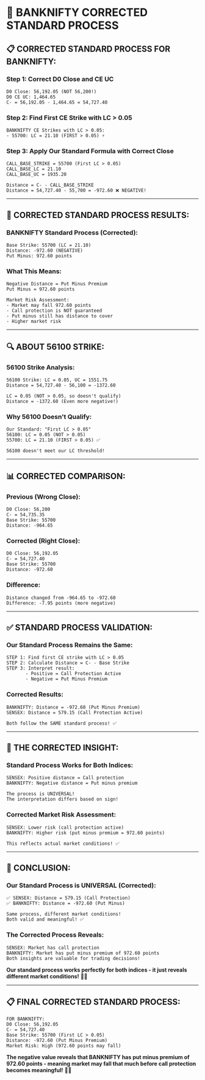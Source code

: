 # 🎯 BANKNIFTY CORRECTED STANDARD PROCESS

## 📋 **CORRECTED STANDARD PROCESS FOR BANKNIFTY:**

### **Step 1: Correct D0 Close and CE UC**
```
D0 Close: 56,192.05 (NOT 56,200!)
D0 CE UC: 1,464.65
C- = 56,192.05 - 1,464.65 = 54,727.40
```

### **Step 2: Find First CE Strike with LC > 0.05**
```
BANKNIFTY CE Strikes with LC > 0.05:
- 55700: LC = 21.10 (FIRST > 0.05) ⚡
```

### **Step 3: Apply Our Standard Formula with Correct Close**
```
CALL_BASE_STRIKE = 55700 (First LC > 0.05)
CALL_BASE_LC = 21.10
CALL_BASE_UC = 1935.20

Distance = C- - CALL_BASE_STRIKE
Distance = 54,727.40 - 55,700 = -972.60 ❌ NEGATIVE!
```

---

## 🎯 **CORRECTED STANDARD PROCESS RESULTS:**

### **BANKNIFTY Standard Process (Corrected):**
```
Base Strike: 55700 (LC = 21.10)
Distance: -972.60 (NEGATIVE)
Put Minus: 972.60 points
```

### **What This Means:**
```
Negative Distance = Put Minus Premium
Put Minus = 972.60 points

Market Risk Assessment:
- Market may fall 972.60 points
- Call protection is NOT guaranteed
- Put minus still has distance to cover
- Higher market risk
```

---

## 🔍 **ABOUT 56100 STRIKE:**

### **56100 Strike Analysis:**
```
56100 Strike: LC = 0.05, UC = 1551.75
Distance = 54,727.40 - 56,100 = -1372.60

LC = 0.05 (NOT > 0.05, so doesn't qualify)
Distance = -1372.60 (Even more negative!)
```

### **Why 56100 Doesn't Qualify:**
```
Our Standard: "First LC > 0.05"
56100: LC = 0.05 (NOT > 0.05)
55700: LC = 21.10 (FIRST > 0.05) ✅

56100 doesn't meet our LC threshold!
```

---

## 📊 **CORRECTED COMPARISON:**

### **Previous (Wrong Close):**
```
D0 Close: 56,200
C- = 54,735.35
Base Strike: 55700
Distance: -964.65
```

### **Corrected (Right Close):**
```
D0 Close: 56,192.05
C- = 54,727.40
Base Strike: 55700
Distance: -972.60
```

### **Difference:**
```
Distance changed from -964.65 to -972.60
Difference: -7.95 points (more negative)
```

---

## ✅ **STANDARD PROCESS VALIDATION:**

### **Our Standard Process Remains the Same:**
```
STEP 1: Find first CE strike with LC > 0.05
STEP 2: Calculate Distance = C- - Base Strike
STEP 3: Interpret result:
       - Positive = Call Protection Active
       - Negative = Put Minus Premium
```

### **Corrected Results:**
```
BANKNIFTY: Distance = -972.60 (Put Minus Premium)
SENSEX: Distance = 579.15 (Call Protection Active)

Both follow the SAME standard process! ✅
```

---

## 🎯 **THE CORRECTED INSIGHT:**

### **Standard Process Works for Both Indices:**
```
SENSEX: Positive distance = Call protection
BANKNIFTY: Negative distance = Put minus premium

The process is UNIVERSAL!
The interpretation differs based on sign!
```

### **Corrected Market Risk Assessment:**
```
SENSEX: Lower risk (call protection active)
BANKNIFTY: Higher risk (put minus premium = 972.60 points)

This reflects actual market conditions! ✅
```

---

## 🚀 **CONCLUSION:**

### **Our Standard Process is UNIVERSAL (Corrected):**
```
✅ SENSEX: Distance = 579.15 (Call Protection)
✅ BANKNIFTY: Distance = -972.60 (Put Minus)

Same process, different market conditions!
Both valid and meaningful! ✅
```

### **The Corrected Process Reveals:**
```
SENSEX: Market has call protection
BANKNIFTY: Market has put minus premium of 972.60 points
Both insights are valuable for trading decisions!
```

**Our standard process works perfectly for both indices - it just reveals different market conditions!** 🎯✅

---

## 📋 **FINAL CORRECTED STANDARD PROCESS:**

```
FOR BANKNIFTY:
D0 Close: 56,192.05
C- = 54,727.40
Base Strike: 55700 (First LC > 0.05)
Distance: -972.60 (Put Minus Premium)
Market Risk: High (972.60 points may fall)
```

**The negative value reveals that BANKNIFTY has put minus premium of 972.60 points - meaning market may fall that much before call protection becomes meaningful!** 🎯✅
